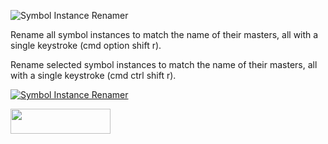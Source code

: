 ![Symbol Instance Renamer](https://raw.githubusercontent.com/sonburn/symbol-instance-renamer/master/logo.png)

Rename all symbol instances to match the name of their masters, all with a single keystroke (cmd option shift r).

Rename selected symbol instances to match the name of their masters, all with a single keystroke (cmd ctrl shift r).

[![Symbol Instance Renamer](https://img.youtube.com/vi/_L7E0B3y9d0/0.jpg)](https://www.youtube.com/watch?v=_L7E0B3y9d0)

<a href="http://bit.ly/SketchRunnerWebsite"><img height="40" width="160" src="http://sketchrunner.com/img/badge_blue.png"></a>
